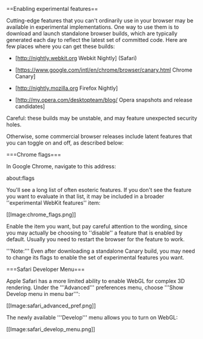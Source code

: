 ==Enabling experimental features==

Cutting-edge features that you can't ordinarily use in your browser
may be available in experimental implementations.  One way to use them
is to download and launch standalone browser builds, which are
typically generated each day to reflect the latest set of committed
code.  Here are few places where you can get these builds:

* [http://nightly.webkit.org Webkit Nightly] (Safari)

* [https://www.google.com/intl/en/chrome/browser/canary.html Chrome Canary]

* [http://nightly.mozilla.org Firefox Nightly]

* [http://my.opera.com/desktopteam/blog/ Opera snapshots and release candidates]

Careful: these builds may be unstable, and may feature unexpected
security holes.

Otherwise, some commercial browser releases include latent features
that you can toggle on and off, as described below:

===Chrome flags===

In Google Chrome, navigate to this address:

 about:flags

You'll see a long list of often esoteric features. If you don't see
the feature you want to evaluate in that list, it may be included in a
broader ''experimental WebKit features'' item:

[[Image:chrome_flags.png]]

Enable the item you want, but pay careful attention to the wording,
since you may actually be choosing to ''disable'' a feature that is
enabled by default.  Usually you need to restart the browser for the
feature to work.

'''Note:''' Even after downloading a standalone Canary build, you may
need to change its flags to enable the set of experimental features
you want.

===Safari Developer Menu===

Apple Safari has a more limited ability to enable WebGL for complex 3D
rendering. Under the '''Advanced''' preferences menu, choose '''Show
Develop menu in menu bar''':

[[Image:safari_advanced_pref.png]]

The newly available '''Develop''' menu allows you to turn on WebGL:

[[Image:safari_develop_menu.png]]